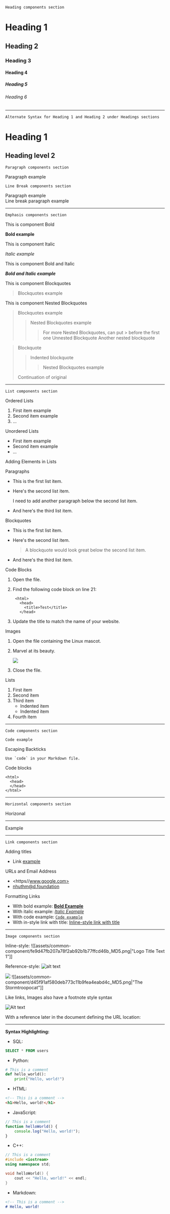 ```
Heading components section
```

# Heading 1

## Heading 2

### Heading 3

#### Heading 4

##### Heading 5

###### Heading 6

------

```
Alternate Syntax for Heading 1 and Heading 2 under Headings sections
```

Heading 1
===============

Heading level 2
------------------

```
Paragraph components section
```

Paragraph example

```
Line Break components section
```

Paragraph example  
Line break paragraph example

------

```
Emphasis components section
```

This is component Bold

**Bold example**

This is component Italic

*Italic example*

This is component Bold and Italic

***Bold and Italic example***

This is component Blockquotes

>Blockquotes example

This is component Nested Blockquotes

>Blockquotes example
>>Nested Blockquotes example
>>>For more Nested Blockquotes, can put > before the first one
>Unnested Blockquote
>>Another nested blockquote

> Blockquote
>
> > Indented blockquote
> > > Nested Blockquotes example
>
> Continuation of original

------

```
List components section
```

Ordered Lists

1. First item example
2. Second item example
3. ...

Unordered Lists

- First item example
- Second item example
- ...

Adding Elements in Lists

Paragraphs

- This is the first list item.
- Here's the second list item.

    I need to add another paragraph below the second list item.

- And here's the third list item.

Blockquotes

- This is the first list item.
- Here's the second list item.

    > A blockquote would look great below the second list item.

- And here's the third list item.

Code Blocks

1. Open the file.
2. Find the following code block on line 21:

        <html>
          <head>
            <title>Test</title>
          </head>

3. Update the title to match the name of your website.

Images

1. Open the file containing the Linux mascot.
2. Marvel at its beauty.

    ![](assets/common-component_information_flow.webp)

3. Close the file.

Lists

1. First item
2. Second item
3. Third item
    - Indented item
    - Indented item
4. Fourth item

-----

```
Code components section
```

`Code example`

Escaping Backticks

``Use `code` in your Markdown file.``

Code blocks

    <html>
      <head>
      </head>
    </html>

-----

```
Horizontal components section
```

Horizonal

---
Example

-----

```
Link components section
```

Adding titles

- Link [example](https://www.google.com)

URLs and Email Address

- <https//www.google.com>
- <nhuthm@d.foundation>

Formatting Links

- With bold example: **[Bold Example](https://www.google.com)**
- With italic example: *[Italic Example](https://www.google.com)*
- With code example: [`Code example`](#code)
- With in-style link with title: [Inline-style link with title](https://www.google.com "Google's Homepage")

-----

```
Image components section
```

Inline-style:
![[assets/common-component/fe9d47fb207a78f2ab92b1b77ffcd46b_MD5.png|"Logo Title Text 1"]]

Reference-style:
![alt text][logo]

[logo]: https://github.com/adam-p/markdown-here/raw/master/src/common/images/icon48.png "Logo Title Text 2"

![](assets/common-component_8539fc2364a6deb0d63e6fa6bd60aaf0_md5.webp)
![[assets/common-component/d45f91af580deb773c11b9fea4eabd4c_MD5.png|"The Stormtroopocat"]]

Like links, Images also have a footnote style syntax

![Alt text][id]

With a reference later in the document defining the URL location:

[id]: https://octodex.github.com/images/dojocat.jpg  "The Dojocat"

-----

**Syntax Highlighting:**

- SQL:

```sql
SELECT * FROM users
```

- Python:

```python
# This is a comment
def hello_world():
    print("Hello, world!")
```

- HTML:

```html
<!-- This is a comment -->
<h1>Hello, world!</h1>
```

- JavaScript:

```javascript
// This is a comment
function helloWorld() {
    console.log("Hello, world!");
}
```

- C++:

```cpp
// This is a comment
#include <iostream>
using namespace std;

void helloWorld() {
    cout << "Hello, world!" << endl;
}
```

- Markdown:

```markdown
<!-- This is a comment -->
# Hello, world!
```
